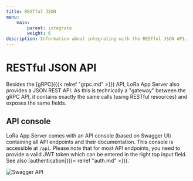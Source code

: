 ```yaml
---
title: RESTful JSON
menu:
    main:
        parent: integrate
        weight: 6
description: Information about integrating with the RESTful JSON API.
---
```


# RESTful JSON API

Besides the [gRPC]({{< relref "grpc.md" >}}) API, LoRa App Server also provides
a JSON REST API. As this is technically a "gateway" between the gRPC API,
it contains exactly the same calls (using RESTful resources) and exposes the
same fields.

## API console

LoRa App Server comes with an API console (based on Swagger UI) containing all
API endpoints and their documentation. This console is accessible at `/api`.
Please note that for most API endpoints, you need to provide a valid JWT token
which can be entered in the right top input field. See also
[authentication]({{< relref "auth.md" >}}).

![Swagger API](/lora-app-server/img/swagger.png)
